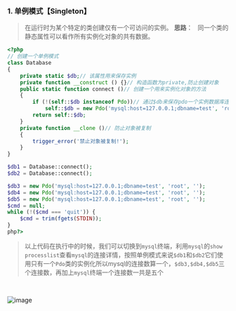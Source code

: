 ### 1. 单例模式【Singleton】
>在运行时为某个特定的类创建仅有一个可访问的实例。
**思路**：
&nbsp;&nbsp;同一个类的静态属性可以看作所有实例化对象的共有数据。

```php
<?php
// 创建一个单例模式
class Database
{
    private static $db;// 该属性用来保存实例
    private function __construct () {}// 构造函数为private,防止创建对象
    public static function connect ()// 创建一个用来实例化对象的方法
    {
        if (!(self::$db instanceof Pdo))// 通过$db来保存pdo一个实例数据库连接
            self::$db = new Pdo('mysql:host=127.0.0.1;dbname=test', 'root', '');
        return self::$db;
    }
    private function __clone ()// 防止对象被复制
    {
        trigger_error('禁止对象被复制!');
    }
}

$db1 = Database::connect();
$db2 = Database::connect();

$db3 = new Pdo('mysql:host=127.0.0.1;dbname=test', 'root', '');
$db4 = new Pdo('mysql:host=127.0.0.1;dbname=test', 'root', '');
$db5 = new Pdo('mysql:host=127.0.0.1;dbname=test', 'root', '');
$cmd = null;
while (!($cmd === 'quit')) {
    $cmd = trim(fgets(STDIN));
}
php?>
```
>以上代码在执行中的时候，我们可以切换到```mysql```终端，利用```mysql```的```show processlist```查看```mysql```的连接详情，按照单例模式来说```$db1```和```$db2```它们使用只有一个```Pdo```类的实例化所以mysql的连接数算一个，```$db3,$db4,$db5```三个连接数，再加上```mysql```终端一个连接数一共是五个
<br>

![image](https://github.com/wenzhouljz/php-design-patterns/blob/master/processlist.jpg?raw=true)

